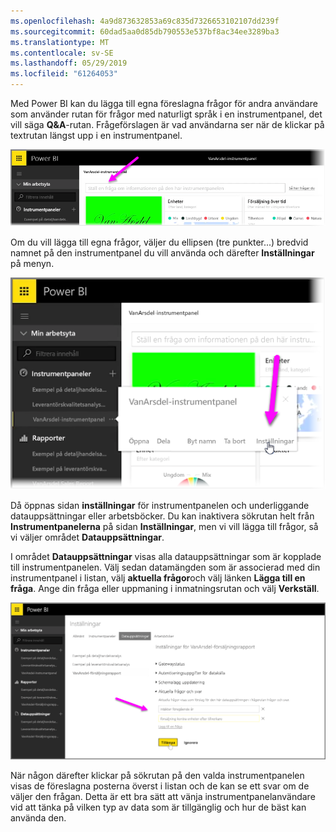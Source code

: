 ```yaml
---
ms.openlocfilehash: 4a9d873632853a69c835d7326653102107dd239f
ms.sourcegitcommit: 60dad5aa0d85db790553e537bf8ac34ee3289ba3
ms.translationtype: MT
ms.contentlocale: sv-SE
ms.lasthandoff: 05/29/2019
ms.locfileid: "61264053"
---
```

Med Power BI kan du lägga till egna föreslagna frågor för andra användare som använder rutan för frågor med naturligt språk i en instrumentpanel, det vill säga **Q&A**-rutan. Frågeförslagen är vad användarna ser när de klickar på textrutan längst upp i en instrumentpanel.

![](media/4-3a-suggested-questions/4-3a_1.png)

Om du vill lägga till egna frågor, väljer du ellipsen (tre punkter...) bredvid namnet på den instrumentpanel du vill använda och därefter **Inställningar** på menyn.

![](media/4-3a-suggested-questions/4-3a_2.png)

 Då öppnas sidan **inställningar** för instrumentpanelen och underliggande datauppsättningar eller arbetsböcker. Du kan inaktivera sökrutan helt från **Instrumentpanelerna** på sidan **Inställningar**, men vi vill lägga till frågor, så vi väljer området **Datauppsättningar**.

I området **Datauppsättningar** visas alla datauppsättningar som är kopplade till instrumentpanelen. Välj sedan datamängden som är associerad med din instrumentpanel i listan, välj **aktuella frågor**och välj länken **Lägga till en fråga**. Ange din fråga eller uppmaning i inmatningsrutan och välj **Verkställ**.

![](media/4-3a-suggested-questions/4-3a_3.png)

När någon därefter klickar på sökrutan på den valda instrumentpanelen visas de föreslagna posterna överst i listan och de kan se ett svar om de väljer den frågan. Detta är ett bra sätt att vänja instrumentpanelanvändare vid att tänka på vilken typ av data som är tillgänglig och hur de bäst kan använda den.

